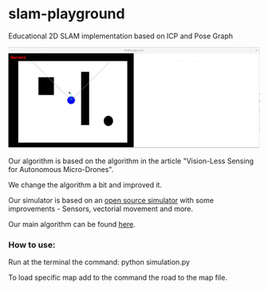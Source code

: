 # slam-playground
Educational 2D SLAM implementation based on ICP and Pose Graph

![slamgui](https://github.com/Kolkir/slam-playground/blob/main/assets/slam.gif)

Our algorithm is based on the algorithm in the article "Vision-Less Sensing for Autonomous Micro-Drones".

We change the algorithm a bit and improved it.

Our simulator is based on an [open source simulator](https://github.com/Kolkir/slam-playground.git) with some improvements - Sensors, vectorial movement and more.

Our main algorithm can be found [here](https://github.com/RoiPeleg/Drone2.5D/blob/main/playground/Algorithms.py).

### How to use:

Run at the terminal the command: python simulation.py

To load specific map add to the command the road to the map file.
